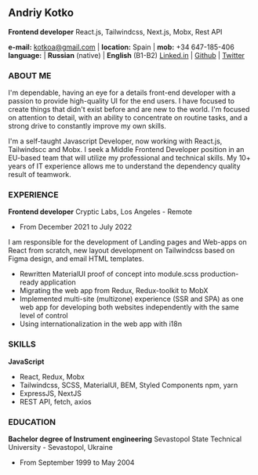 ## Andriy Kotko

**Frontend developer**
React.js, Tailwindcss, Next.js, Mobx, Rest API

**e-mail:** kotkoa@gmail.com | **location:** Spain | **mob:** +34 647-185-406
**language:** | **Russian** (native) | **English** (B1-B2)
[Linked.in](https://www.linkedin.com/in/kotkoa/) | [Github](https://github.com/Kotkoa) | [Twitter](https://twitter.com/Kotkoa)

### ABOUT ME

I'm dependable, having an eye for a details front-end developer with a passion to provide high-quality UI for the end users. I have focused to create things that didn't exist before and are new to the world. I'm focused on attention to detail, with an ability to concentrate on routine tasks, and a strong drive to constantly improve my own skills.

I'm a self-taught Javascript Developer, now working with React.js, Tailwindscc and Mobx. I seek a Middle Frontend Developer position in an EU-based team that will utilize my professional and technical skills. My 10+ years of IT experience allows me to understand the dependency quality result of teamwork.

### EXPERIENCE

**Frontend developer**
Cryptic Labs, Los Angeles - Remote

- From December 2021 to July 2022

I am responsible for the development of Landing pages and Web-apps on React from scratch, new layout development on Tailwindcss based on Figma design, and email HTML templates.

- Rewritten MaterialUI proof of concept into module.scss production-ready application
- Migrating the web app from Redux, Redux-toolkit to MobX
- Implemented multi-site (multizone) experience (SSR and SPA) as one web app for developing both websites independently with the same level of control
- Using internationalization in the web app with i18n

### SKILLS

**JavaScript**

- React, Redux, Mobx
- Tailwindcss, SCSS, MaterialUI, BEM, Styled Components npm, yarn
- ExpressJS, NextJS
- REST API, fetch, axios

### EDUCATION

**Bachelor degree of Instrument engineering**
Sevastopol State Technical University - Sevastopol, Ukraine

- From September 1999 to May 2004
